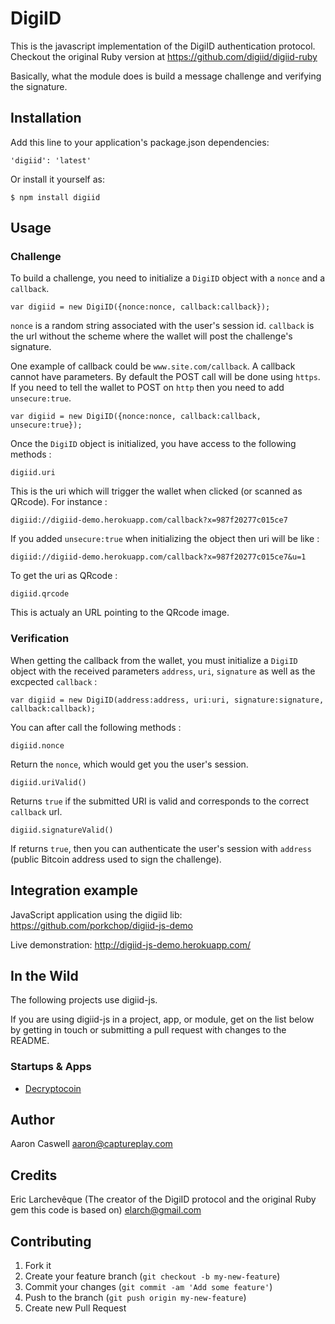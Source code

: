 # DigiID

This is the javascript implementation of the DigiID authentication protocol.
Checkout the original Ruby version at https://github.com/digiid/digiid-ruby

Basically, what the module does is build a message challenge and verifying the signature.

## Installation

Add this line to your application's package.json dependencies:

    'digiid': 'latest'

Or install it yourself as:

    $ npm install digiid

## Usage

### Challenge

To build a challenge, you need to initialize a `DigiID` object with a `nonce` and a `callback`.

```
var digiid = new DigiID({nonce:nonce, callback:callback});
```

`nonce` is a random string associated with the user's session id.
`callback` is the url without the scheme where the wallet will post the challenge's signature.

One example of callback could be `www.site.com/callback`. A callback cannot have parameters. By
default the POST call will be done using `https`. If you need to tell the wallet to POST on
`http` then you need to add `unsecure:true`.

```
var digiid = new DigiID({nonce:nonce, callback:callback, unsecure:true});
```

Once the `DigiID` object is initialized, you have access to the following methods :

```
digiid.uri
```

This is the uri which will trigger the wallet when clicked (or scanned as QRcode). For instance :

```
digiid://digiid-demo.herokuapp.com/callback?x=987f20277c015ce7
```

If you added `unsecure:true` when initializing the object then uri will be like :

```
digiid://digiid-demo.herokuapp.com/callback?x=987f20277c015ce7&u=1
```

To get the uri as QRcode :

```
digiid.qrcode
```

This is actualy an URL pointing to the QRcode image.

### Verification

When getting the callback from the wallet, you must initialize a `DigiID` object with the received 
parameters `address`, `uri`, `signature` as well as the excpected `callback` :

```
var digiid = new DigiID(address:address, uri:uri, signature:signature, callback:callback);
```

You can after call the following methods :

```
digiid.nonce
```

Return the `nonce`, which would get you the user's session.

```
digiid.uriValid()
```

Returns `true` if the submitted URI is valid and corresponds to the correct `callback` url.

```
digiid.signatureValid()
```

If returns `true`, then you can authenticate the user's session with `address` (public Bitcoin
address used to sign the challenge).


## Integration example

JavaScript application using the digiid lib: https://github.com/porkchop/digiid-js-demo

Live demonstration: http://digiid-js-demo.herokuapp.com/

## In the Wild

The following projects use digiid-js.

If you are using digiid-js in a project, app, or module, get on the list below
by getting in touch or submitting a pull request with changes to the README.

### Startups & Apps

- [Decryptocoin](http://decryptocoin.com/)

## Author
Aaron Caswell
aaron@captureplay.com

## Credits
Eric Larchevêque (The creator of the DigiID protocol and the original Ruby gem this code is based on)
elarch@gmail.com

## Contributing

1. Fork it
2. Create your feature branch (`git checkout -b my-new-feature`)
3. Commit your changes (`git commit -am 'Add some feature'`)
4. Push to the branch (`git push origin my-new-feature`)
5. Create new Pull Request
